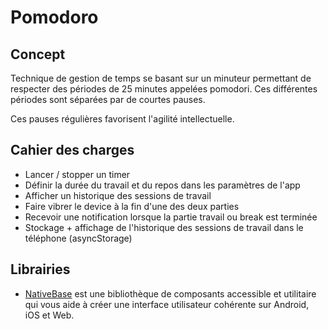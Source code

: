 # Pomodoro

## Concept

Technique de gestion de temps se basant sur un minuteur permettant de respecter des périodes de 25 minutes appelées pomodori.
Ces différentes périodes sont séparées par de courtes pauses.

Ces pauses régulières favorisent l'agilité intellectuelle.

## Cahier des charges

- Lancer / stopper un timer
- Définir la durée du travail et du repos dans les paramètres de l'app
- Afficher un historique des sessions de travail
- Faire vibrer le device à la fin d'une des deux parties
- Recevoir une notification lorsque la partie travail ou break est terminée
- Stockage + affichage de l'historique des sessions de travail dans le téléphone (asyncStorage)

## Librairies

- [NativeBase](https://nativebase.io/) est une bibliothèque de composants accessible et utilitaire qui vous aide à créer une interface utilisateur cohérente sur Android, iOS et Web.